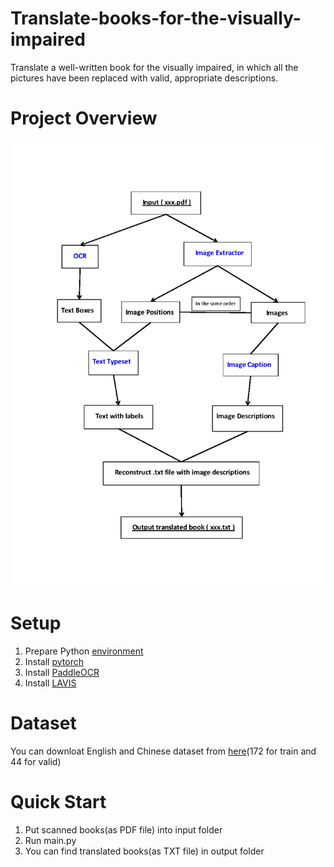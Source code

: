 # Translate-books-for-the-visually-impaired
Translate a well-written book for the visually impaired, in which all the pictures have been replaced with valid, appropriate descriptions.

# Project Overview
![image](https://github.com/HerocatUED/Translate-books-for-the-visually-impaired/blob/mater/Overview.png)

# Setup
1. Prepare Python [environment](https://github.com/PaddlePaddle/PaddleOCR/blob/release/2.6/doc/doc_ch/environment.md)
2. Install [pytorch](https://pytorch.org/get-started/locally/)
3. Install [PaddleOCR](https://github.com/PaddlePaddle/PaddleOCR/blob/release/2.6/doc/doc_ch/quickstart.md)
4. Install [LAVIS](https://github.com/salesforce/LAVIS#installation)

# Dataset
You can downloat English and Chinese dataset from [here](https://drive.google.com/drive/folders/1X2qtjtiJA5TXNi0Zp1f2VtxztbT8F2DM?usp=sharing)(172 for train and 44 for valid)

# Quick Start
1. Put scanned books(as PDF file) into input folder
2. Run main.py
3. You can find translated books(as TXT file) in output folder 
